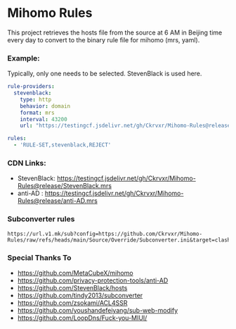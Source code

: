 # Mihomo Rules

This project retrieves the hosts file from the source at 6 AM in Beijing time every day to convert to the binary rule file for mihomo (mrs, yaml).

### Example:

Typically, only one needs to be selected. StevenBlack is used here.

```yaml
rule-providers:
  stevenblack:
    type: http
    behavior: domain
    format: mrs
    interval: 43200
    url: "https://testingcf.jsdelivr.net/gh/Ckrvxr/Mihomo-Rules@release/StevenBlack.mrs"

```

```yaml
rules:
  - 'RULE-SET,stevenblack,REJECT'
```

### CDN Links:

* StevenBlack:  https://testingcf.jsdelivr.net/gh/Ckrvxr/Mihomo-Rules@release/StevenBlack.mrs
* anti-AD :  https://testingcf.jsdelivr.net/gh/Ckrvxr/Mihomo-Rules@release/anti-AD.mrs

### Subconverter rules

```
https://url.v1.mk/sub?config=https://github.com/Ckrvxr/Mihomo-Rules/raw/refs/heads/main/Source/Override/Subconverter.ini&target=clash&udp=true&url=YOURURL

```
### Special Thanks To

- https://github.com/MetaCubeX/mihomo
- https://github.com/privacy-protection-tools/anti-AD
- https://github.com/StevenBlack/hosts
- https://github.com/tindy2013/subconverter
- https://github.com/zsokami/ACL4SSR
- https://github.com/youshandefeiyang/sub-web-modify
- https://github.com/LoopDns/Fuck-you-MIUI/
